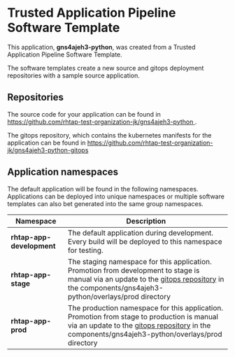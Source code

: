 # Trusted Application Pipeline Software Template

This application, **gns4ajeh3-python**, was created from a Trusted Application Pipeline Software Template.

The software templates create a new source and gitops deployment repositories with a sample source application. 

## Repositories

The source code for your application can be found in [https://github.com/rhtap-test-organization-jk/gns4ajeh3-python ](https://github.com/rhtap-test-organization-jk/gns4ajeh3-python ).
 
The gitops repository, which contains the kubernetes manifests for the application can be found in 
[https://github.com/rhtap-test-organization-jk/gns4ajeh3-python-gitops ](https://github.com/rhtap-test-organization-jk/gns4ajeh3-python-gitops ) 

## Application namespaces 

The default application will be found in the following namespaces. Applications can be deployed into unique namespaces or multiple software templates can also bet generated into the same group namespaces.  

|  Namespace   |  Description   |  
| -------- | -------- |   
| **rhtap-app-development** | The default application during development. Every build will be deployed to this namespace for testing. | 
| **rhtap-app-stage** | The staging namespace for this application. Promotion from development to stage is manual via an update to the [gitops repository](https://github.com/rhtap-test-organization-jk/gns4ajeh3-python-gitops ) in the components/gns4ajeh3-python/overlays/prod directory |  
| **rhtap-app-prod** | The production namespace for this application. Promotion from stage to production is manual via an update to the [gitops repository](https://github.com/rhtap-test-organization-jk/gns4ajeh3-python-gitops ) in the components/gns4ajeh3-python/overlays/prod directory | 